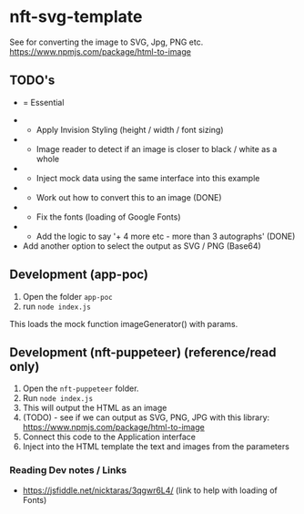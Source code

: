 # nft-svg-template

See for converting the image to SVG, Jpg, PNG etc.
https://www.npmjs.com/package/html-to-image

## TODO's

* = Essential

- * Apply Invision Styling (height / width / font sizing)
- * Image reader to detect if an image is closer to black / white as a whole
- * Inject mock data using the same interface into this example
- * Work out how to convert this to an image (DONE)
- * Fix the fonts (loading of Google Fonts)
- * Add the logic to say '+ 4 more etc - more than 3 autographs' (DONE)
- Add another option to select the output as SVG / PNG (Base64)

## Development (app-poc) 

1. Open the folder `app-poc`
2. run `node index.js`

This loads the mock function imageGenerator() with params.

## Development (nft-puppeteer) (reference/read only)

1. Open the `nft-puppeteer` folder. 
2. Run `node index.js`
3. This will output the HTML as an image
4. (TODO) - see if we can output as SVG, PNG, JPG with this library: https://www.npmjs.com/package/html-to-image
5. Connect this code to the Application interface
6. Inject into the HTML template the text and images from the parameters

### Reading Dev notes / Links

- https://jsfiddle.net/nicktaras/3qgwr6L4/ (link to help with loading of Fonts)